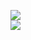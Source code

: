 [![](https://img.shields.io/badge/Made%20With-Github%20Spray-lightgrey.svg?style=for-the-badge&logo=github)](https://github.com/Annihil/github-spray#24572)  
[![](https://i.imgur.com/2DrTn0Z.gif)](https://github.com/Annihil/github-spray)